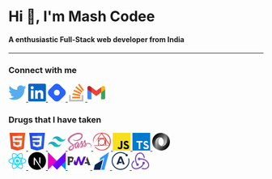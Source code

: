 <!-- HEADING -->

# Hi 👋, I'm Mash Codee

#### A enthusiastic Full-Stack web developer from India

---

### Connect with me

<a target="_blank" href="https://twitter.com/themashcodee">
<img height="35" src="./images/twitter.svg"/>
</a>
<a target="_blank" href="https://www.linkedin.com/in/themashcodee">
<img height="35" src="./images/linkedin.svg"/>
</a>

<a target="_blank" href="https://hashnode.com/@themashcodee">
<img height="35" src="./images/hashnode.svg"/>
</a>
<a target="_blank" href="https://stackoverflow.com/users/15689272/themashcodee">
<img height="35" src="./images/stackoverflow.svg"/>
</a>
<a target="_blank" href="mailto:codeemash@gmail.com">
<img height="35" src="./images/gmail.svg"/>
</a>

### Drugs that I have taken

<a target="_blank" href="https://www.w3schools.com/html">
<img height="35" src="./images/html.svg"/>
</a>
<a target="_blank" href="https://www.w3schools.com/css">
<img height="35" src="./images/css.svg"/>
</a>
<a target="_blank" href="https://tailwindcss.com/">
<img height="35" src="./images/tailwindcss.svg"/>
</a>
<a target="_blank" href="https://sass-lang.com/">
<img height="35" src="./images/sass.svg"/>
</a>
<a target="_blank" href="https://postcss.org/">
<img height="35" src="./images/postcss.svg"/>
</a>
<a target="_blank" href="https://www.w3schools.com/js">
<img height="35" src="./images/javascript.svg"/>
</a>
<a target="_blank" href="https://www.typescriptlang.org">
<img height="35" src="./images/typescript.svg"/>
</a>
<a target="_blank" href="https://www.json.org/json-en.html">
<img height="35" src="./images/json.svg"/>
</a>
<br/>
<a target="_blank" href="https://reactjs.org">
<img height="35" src="./images/react.svg"/>
</a>
<a target="_blank" href="https://nextjs.org">
<img height="35" src="./images/nextjs.svg"/>
</a>
<a target="_blank" href="https://www.framer.com/motion">
<img height="35" src="./images/framermotion.svg"/>
</a>
<a target="_blank" href="https://web.dev/progressive-web-apps">
<img height="35" src="./images/pwa.svg"/>
</a>
<a target="_blank" href="https://razorpay.com/">
<img height="35" src="./images/razorpay.svg"/>
</a>
<a target="_blank" href="https://www.apollographql.com/">
<img height="35" src="./images/apollo.svg"/>
</a>
<a target="_blank" href="https://redux.js.org/">
<img height="35" src="./images/redux.svg"/>
</a>
